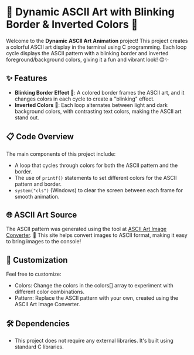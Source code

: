 # 🎨 Dynamic ASCII Art with Blinking Border & Inverted Colors 🌈

Welcome to the **Dynamic ASCII Art Animation** project! This project creates a colorful ASCII art display in the terminal using C programming. Each loop cycle displays the ASCII pattern with a blinking border and inverted foreground/background colors, giving it a fun and vibrant look! 😊✨

## ✨ Features

- **Blinking Border Effect** 🎉: A colored border frames the ASCII art, and it changes colors in each cycle to create a "blinking" effect.
- **Inverted Colors** 🔄: Each loop alternates between light and dark background colors, with contrasting text colors, making the ASCII art stand out.
  
## 📋 Code Overview

The main components of this project include:
- A loop that cycles through colors for both the ASCII pattern and the border.
- The use of `printf()` statements to set different colors for the ASCII pattern and border.
- `system("cls")` (Windows) to clear the screen between each frame for smooth animation.
  
## 🌐 ASCII Art Source

The ASCII pattern was generated using the tool at [ASCII Art Image Converter](https://www.asciiart.eu/image-to-ascii#google_vignette). 🎨 This site helps convert images to ASCII format, making it easy to bring images to the console!

## 🎉 Customization
Feel free to customize:

- Colors: Change the colors in the colors[] array to experiment with different color combinations.
- Pattern: Replace the ASCII pattern with your own, created using the ASCII Art Image Converter.

## 🛠️ Dependencies
- This project does not require any external libraries. It's built using standard C libraries.
